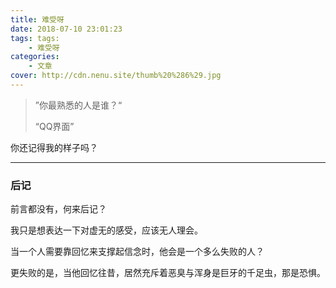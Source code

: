 ```yaml
---
title: 难受呀
date: 2018-07-10 23:01:23
tags: tags: 
    - 难受呀
categories:
    - 文章
cover: http://cdn.nenu.site/thumb%20%286%29.jpg
---
```


> ”你最熟悉的人是谁？“
>
> “QQ界面”

你还记得我的样子吗？

------



### 后记

前言都没有，何来后记？

我只是想表达一下对虚无的感受，应该无人理会。

当一个人需要靠回忆来支撑起信念时，他会是一个多么失败的人？

更失败的是，当他回忆往昔，居然充斥着恶臭与浑身是巨牙的千足虫，那是恐惧。

